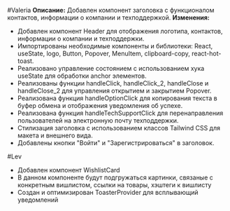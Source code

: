 #Valeria
**Описание:** Добавлен компонент заголовка с функционалом контактов, информации о компании и техподдержкой.
**Изменения:**
- Добавлен компонент Header для отображения логотипа, контактов, информации о компании и техподдержки.
- Импортированы необходимые компоненты и библиотеки: React, useState, logo, Button, Popover, MenuItem, clipboard-copy, react-hot-toast.
- Реализовано управление состоянием с использованием хука useState для обработки anchor элементов.
- Реализованы функции handleClick, handleClick_2, handleClose и handleClose_2 для управления открытием и закрытием Popover.
- Реализована функция handleOptionClick для копирования текста в буфер обмена и отображения уведомления об успехе.
- Реализована функция handleTechSupportClick для перенаправления пользователей на электронную почту техподдержки.
- Стилизация заголовка с использованием классов Tailwind CSS для макета и внешнего вида.
- Добавлены кнопки "Войти" и "Зарегистрироваться" в заголовок.


#Lev
- Добавлен компонент WishlistCard
- В данном компоненте будут подгружаться картинки, связаные с конкретным вишлистом, ссылки на товары, хэштеги к вишлисту
- Создан и оптимизирован ToasterProvider для всплывающий уведомлений

